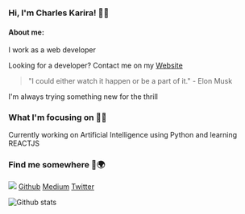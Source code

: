 ### Hi, I'm Charles Karira! 👨‍💻
#### About me:

I work as a web developer 

Looking for a developer? Contact me on my [Website](https://my_world-z3rmou.vertex360.co/) 

> "I could either watch it happen or be a part of it."  - Elon Musk

I'm always trying something new for the thrill

### What I'm focusing on 🦸‍♂️

Currently working on Artificial Intelligence using Python and learning REACTJS

### Find me somewhere 🔎🌍

[![](https://www.google.com/search?q=twitter+image+logo&rlz=1C1CHBD_enKE911KE911&sxsrf=ALeKk02pIYI3UjZBv2v1LBcvigoHGThJVg:1604929509511&tbm=isch&source=iu&ictx=1&fir=IS3Oc1uCPBqJxM%252C7Unn1F_0njTKXM%252C_&vet=1&usg=AI4_-kR3BgSQt-eJIH8sxK_e39uzaGVDzQ&sa=X&ved=2ahUKEwi-4LaqzPXsAhUJCsAKHTnjD3QQ9QF6BAgKEDY#imgrc=IS3Oc1uCPBqJxM)](https://twitter.com)
[Github](github.com/hackster254)
[Medium](https://medium.com/@hackster.origin)
[Twitter](https://twitter.com/c_karira)

![Github stats](https://github-readme-stats.vercel.app/api?username=hackster254)

